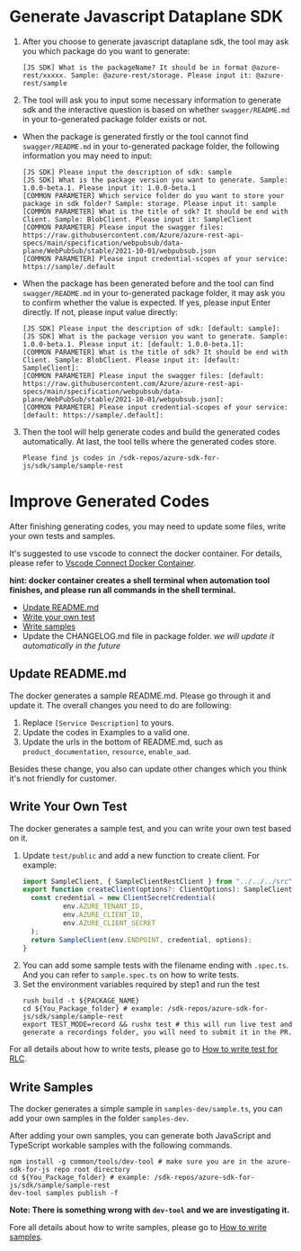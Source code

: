 # Generate Javascript Dataplane SDK

1. After you choose to generate javascript dataplane sdk, the tool may ask you which package do you want to generate:
    ```shell
    [JS SDK] What is the packageName? It should be in format @azure-rest/xxxxx. Sample: @azure-rest/storage. Please input it: @azure-rest/sample
    ```

2. The tool will ask you to input some necessary information to generate sdk and the interactive question is based on whether `swagger/README.md` in your to-generated package folder exists or not.

- When the package is generated firstly or the tool cannot find `swagger/README.md` in your to-generated package folder, the following information you may need to input:
  ```shell
  [JS SDK] Please input the description of sdk: sample
  [JS SDK] What is the package version you want to generate. Sample: 1.0.0-beta.1. Please input it: 1.0.0-beta.1
  [COMMON PARAMETER] Which service folder do you want to store your package in sdk folder? Sample: storage. Please input it: sample
  [COMMON PARAMETER] What is the title of sdk? It should be end with Client. Sample: BlobClient. Please input it: SampleClient
  [COMMON PARAMETER] Please input the swagger files: https://raw.githubusercontent.com/Azure/azure-rest-api-specs/main/specification/webpubsub/data-plane/WebPubSub/stable/2021-10-01/webpubsub.json
  [COMMON PARAMETER] Please input credential-scopes of your service: https://sample/.default
  ```

- When the package has been generated before and the tool can find `swagger/README.md` in your to-generated package folder, it may ask you to confirm whether the value is expected. If yes, please input Enter directly. If not, please input value directly:
  ```shell
  [JS SDK] Please input the description of sdk: [default: sample]:
  [JS SDK] What is the package version you want to generate. Sample: 1.0.0-beta.1. Please input it: [default: 1.0.0-beta.1]:
  [COMMON PARAMETER] What is the title of sdk? It should be end with Client. Sample: BlobClient. Please input it: [default: SampleClient]:
  [COMMON PARAMETER] Please input the swagger files: [default: https://raw.githubusercontent.com/Azure/azure-rest-api-specs/main/specification/webpubsub/data-plane/WebPubSub/stable/2021-10-01/webpubsub.json]:
  [COMMON PARAMETER] Please input credential-scopes of your service: [default: https://sample/.default]:
  ```

3. Then the tool will help generate codes and build the generated codes automatically. At last, the tool tells where the generated codes store.
    ```shell
    Please find js codes in /sdk-repos/azure-sdk-for-js/sdk/sample/sample-rest
    ```

# Improve Generated Codes

After finishing generating codes, you may need to update some files, write your own tests and samples.

It's suggested to use vscode to connect the docker container. For details, please refer to [Vscode Connect Docker Container](./vscode-connect-docker-container.md).

**hint: docker container creates a shell terminal when automation tool finishes, and please run all commands in the shell terminal.**

   - [Update README.md](#update-readmemd)
   - [Write your own test](#write-your-own-test)
   - [Write samples](#write-samples)
   - Update the CHANGELOG.md file in package folder. *we will update it automatically in the future*

## Update README.md
The docker generates a sample README.md. Please go through it and update it. The overall changes you need to do are following:
1. Replace `[Service Description]` to yours.
1. Update the codes in Examples to a valid one.
1. Update the urls in the bottom of README.md, such as `product_documentation`, `resource`, `enable_aad`.

Besides these change, you also can update other changes which you think it's not friendly for customer.

## Write Your Own Test
The docker generates a sample test, and you can write your own test based on it.
1. Update `test/public` and add a new function to create client. For example:
    ```typescript
    import SampleClient, { SampleClientRestClient } from "../../../src";
    export function createClient(options?: ClientOptions): SampleClientRestClient {
      const credential = new ClientSecretCredential(
              env.AZURE_TENANT_ID,
              env.AZURE_CLIENT_ID,
              env.AZURE_CLIENT_SECRET
      );
      return SampleClient(env.ENDPOINT, credential, options);
    }
    ```
2. You can add some sample tests with the filename ending with `.spec.ts`. And you can refer to `sample.spec.ts` on how to write tests.
3. Set the environment variables required by step1 and run the test
    ```shell
    rush build -t ${PACKAGE_NAME}
    cd ${You_Package_folder} # example: /sdk-repos/azure-sdk-for-js/sdk/sample/sample-rest
    export TEST_MODE=record && rushx test # this will run live test and generate a recordings folder, you will need to submit it in the PR. 
    ```
    
For all details about how to write tests, please go to [How to write test for RLC](https://github.com/Azure/azure-sdk-for-js/blob/main/documentation/RLC-quickstart.md#how-to-write-test-for-rlc).

## Write Samples
The docker generates a simple sample in `samples-dev/sample.ts`, you can add your own samples in the folder `samples-dev`.

After adding your own samples, you can generate both JavaScript and TypeScript workable samples with the following commands.
```shell
npm install -g common/tools/dev-tool # make sure you are in the azure-sdk-for-js repo root directory
cd ${You_Package_folder} # example: /sdk-repos/azure-sdk-for-js/sdk/sample/sample-rest
dev-tool samples publish -f 
```

**Note: There is something wrong with `dev-tool` and we are investigating it.**

Fore all details about how to write samples, please go to [How to write samples](https://github.com/Azure/azure-sdk-for-js/blob/main/documentation/RLC-quickstart.md#how-to-write-test-for-rlc).
